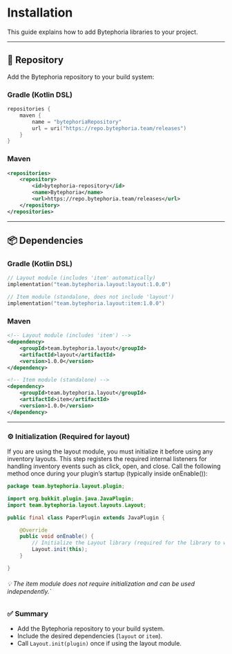 # Installation
This guide explains how to add Bytephoria libraries to your project.

---

## 🔗 Repository
Add the Bytephoria repository to your build system:

### Gradle (Kotlin DSL)
```kotlin
repositories {
    maven {
        name = "bytephoriaRepository"
        url = uri("https://repo.bytephoria.team/releases")
    }
}
```

### Maven
```xml
<repositories>
    <repository>
        <id>bytephoria-repository</id>
        <name>Bytephoria</name>
        <url>https://repo.bytephoria.team/releases</url>
    </repository>
</repositories>
```

---

## 📦 Dependencies
### Gradle (Kotlin DSL)
```kotlin
// Layout module (includes 'item' automatically)
implementation("team.bytephoria.layout:layout:1.0.0")

// Item module (standalone, does not include 'layout')
implementation("team.bytephoria.layout:item:1.0.0")
```

### Maven
```xml
<!-- Layout module (includes 'item') -->
<dependency>
    <groupId>team.bytephoria.layout</groupId>
    <artifactId>layout</artifactId>
    <version>1.0.0</version>
</dependency>

<!-- Item module (standalone) -->
<dependency>
    <groupId>team.bytephoria.layout</groupId>
    <artifactId>item</artifactId>
    <version>1.0.0</version>
</dependency>
```

---
### ⚙️ Initialization (Required for layout)
If you are using the layout module, you must initialize it before using any inventory layouts.
This step registers the required internal listeners for handling inventory events such as click, open, and close.
Call the following method once during your plugin’s startup (typically inside onEnable()):

```java
package team.bytephoria.layout.plugin;

import org.bukkit.plugin.java.JavaPlugin;
import team.bytephoria.layout.layouts.Layout;

public final class PaperPlugin extends JavaPlugin {

    @Override
    public void onEnable() {
        // Initialize the Layout library (required for the library to work properly)
        Layout.init(this);
    }

}

```
###### 💡 The item module does not require initialization and can be used independently.`

### ✅ Summary
- Add the Bytephoria repository to your build system.
- Include the desired dependencies (`layout` or `item`).
- Call `Layout.init(plugin)` once if using the layout module.